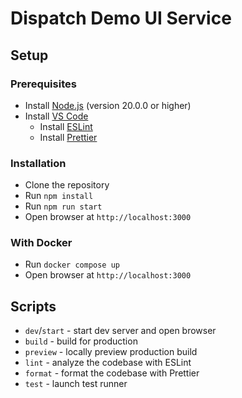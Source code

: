 # Dispatch Demo UI Service

## Setup

### Prerequisites

- Install [Node.js](https://nodejs.org/) (version 20.0.0 or higher)
- Install [VS Code](https://code.visualstudio.com/)
  - Install [ESLint](https://github.com/Microsoft/vscode-eslint)
  - Install [Prettier](https://github.com/prettier/prettier-vscode)

### Installation

- Clone the repository
- Run `npm install`
- Run `npm run start`
- Open browser at `http://localhost:3000`

### With Docker

- Run `docker compose up`
- Open browser at `http://localhost:3000`

## Scripts

- `dev`/`start` - start dev server and open browser
- `build` - build for production
- `preview` - locally preview production build
- `lint` - analyze the codebase with ESLint
- `format` - format the codebase with Prettier
- `test` - launch test runner
